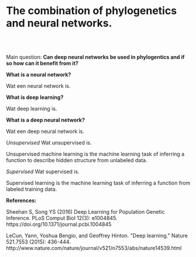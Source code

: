 <h1>The combination of phylogenetics and neural networks.</h1><br><br>

Main question:
<b> Can deep neural networks be used in phylogentics and if so how can it benefit from it? </b>

<b>What is a neural network?</b>
<p>
Wat een neural network is.

</p>

<b>What is deep learning?</b>
<p>
Wat deep learning is.

<b>What is a deep neural network?</b>
  <p>
  Wat een deep neural network is.
  
  <i>Unsupervised</i>
  Wat unsupervised is.
  
  Unsupervised machine learning is the machine learning task of inferring a function to describe hidden structure from unlabeled data.
  
  <i>Supervised</i>
  Wat supervised is.
  
  Supervised learning is the machine learning task of inferring a function from labeled training data.
  
  </p>
</p>

<b>References:</b>
<p>
<p>Sheehan S, Song YS (2016) Deep Learning for Population Genetic Inference. PLoS Comput Biol 12(3): e1004845. https://doi.org/10.1371/journal.pcbi.1004845</p>
<p> LeCun, Yann, Yoshua Bengio, and Geoffrey Hinton. "Deep learning." Nature 521.7553 (2015): 436-444.
http://www.nature.com/nature/journal/v521/n7553/abs/nature14539.html </p>
</p>
